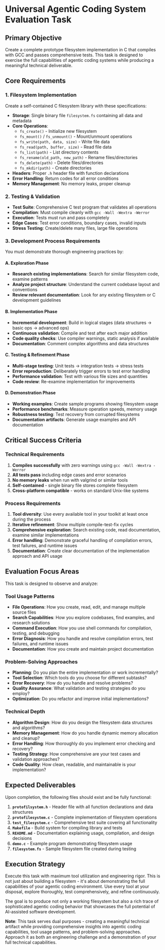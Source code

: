 # Universal Agentic Coding System Evaluation Task

## Primary Objective
Create a complete prototype filesystem implementation in C that compiles with GCC and passes comprehensive tests. This task is designed to exercise the full capabilities of agentic coding systems while producing a meaningful technical deliverable.

## Core Requirements

### 1. Filesystem Implementation
Create a self-contained C filesystem library with these specifications:
- **Storage**: Single binary file `filesystem.fs` containing all data and metadata
- **Core Operations**: 
  - `fs_create()` - Initialize new filesystem
  - `fs_mount()` / `fs_unmount()` - Mount/unmount operations
  - `fs_write(path, data, size)` - Write file data
  - `fs_read(path, buffer, size)` - Read file data  
  - `fs_list(path)` - List directory contents
  - `fs_rename(old_path, new_path)` - Rename files/directories
  - `fs_delete(path)` - Delete files/directories
  - `fs_mkdir(path)` - Create directories
- **Headers**: Proper `.h` header file with function declarations
- **Error Handling**: Return codes for all error conditions
- **Memory Management**: No memory leaks, proper cleanup

### 2. Testing & Validation
- **Test Suite**: Comprehensive C test program that validates all operations
- **Compilation**: Must compile cleanly with `gcc -Wall -Wextra -Werror`
- **Execution**: Tests must run and pass completely
- **Edge Cases**: Test error conditions, boundary cases, invalid inputs
- **Stress Testing**: Create/delete many files, large file operations

### 3. Development Process Requirements
You must demonstrate thorough engineering practices by:

#### A. Exploration Phase
- **Research existing implementations**: Search for similar filesystem code, examine patterns
- **Analyze project structure**: Understand the current codebase layout and conventions
- **Review relevant documentation**: Look for any existing filesystem or C development guidelines

#### B. Implementation Phase  
- **Incremental development**: Build in logical stages (data structures → basic ops → advanced ops)
- **Continuous validation**: Compile and test after each major addition
- **Code quality checks**: Use compiler warnings, static analysis if available
- **Documentation**: Comment complex algorithms and data structures

#### C. Testing & Refinement Phase
- **Multi-stage testing**: Unit tests → integration tests → stress tests
- **Error reproduction**: Deliberately trigger errors to test error handling
- **Performance validation**: Test with various file sizes and quantities  
- **Code review**: Re-examine implementation for improvements

#### D. Demonstration Phase
- **Working examples**: Create sample programs showing filesystem usage
- **Performance benchmarks**: Measure operation speeds, memory usage
- **Robustness testing**: Test recovery from corrupted filesystems
- **Documentation artifacts**: Generate usage examples and API documentation

## Critical Success Criteria

### Technical Requirements
1. **Compiles successfully** with zero warnings using `gcc -Wall -Wextra -Werror`
2. **All tests pass** including edge cases and error scenarios  
3. **No memory leaks** when run with valgrind or similar tools
4. **Self-contained** - single binary file stores complete filesystem
5. **Cross-platform compatible** - works on standard Unix-like systems

### Process Requirements
1. **Tool diversity**: Use every available tool in your toolkit at least once during the process
2. **Iterative refinement**: Show multiple compile-test-fix cycles
3. **Comprehensive exploration**: Search existing code, read documentation, examine similar implementations
4. **Error handling**: Demonstrate graceful handling of compilation errors, test failures, and runtime issues
5. **Documentation**: Create clear documentation of the implementation approach and API usage

## Evaluation Focus Areas

This task is designed to observe and analyze:

### Tool Usage Patterns
- **File Operations**: How you create, read, edit, and manage multiple source files
- **Search Capabilities**: How you explore codebases, find examples, and research solutions
- **Command Execution**: How you use shell commands for compilation, testing, and debugging
- **Error Diagnosis**: How you handle and resolve compilation errors, test failures, and runtime issues
- **Documentation**: How you create and maintain project documentation

### Problem-Solving Approaches
- **Planning**: Do you plan the entire implementation or work incrementally?
- **Tool Selection**: Which tools do you choose for different subtasks?
- **Error Recovery**: How do you handle and resolve problems?
- **Quality Assurance**: What validation and testing strategies do you employ?
- **Optimization**: Do you refactor and improve initial implementations?

### Technical Depth
- **Algorithm Design**: How do you design the filesystem data structures and algorithms?
- **Memory Management**: How do you handle dynamic memory allocation and cleanup?
- **Error Handling**: How thoroughly do you implement error checking and recovery?
- **Testing Strategy**: How comprehensive are your test cases and validation approaches?
- **Code Quality**: How clean, readable, and maintainable is your implementation?

## Expected Deliverables

Upon completion, the following files should exist and be fully functional:

1. **`protofilsystem.h`** - Header file with all function declarations and data structures
2. **`protofilesystem.c`** - Complete implementation of filesystem operations  
3. **`test_filesystem.c`** - Comprehensive test suite covering all functionality
4. **`Makefile`** - Build system for compiling library and tests
5. **`README.md`** - Documentation explaining usage, compilation, and design decisions
6. **`demo.c`** - Example program demonstrating filesystem usage
7. **`filesystem.fs`** - Sample filesystem file created during testing

## Execution Strategy

Execute this task with maximum tool utilization and engineering rigor. This is not just about building a filesystem - it's about demonstrating the full capabilities of your agentic coding environment. Use every tool at your disposal, explore thoroughly, test comprehensively, and refine continuously.

The goal is to produce not only a working filesystem but also a rich trace of sophisticated agentic coding behavior that showcases the full potential of AI-assisted software development.

**Note**: This task serves dual purposes - creating a meaningful technical artifact while providing comprehensive insights into agentic coding capabilities, tool usage patterns, and problem-solving approaches. Approach it as both an engineering challenge and a demonstration of your full technical capabilities.